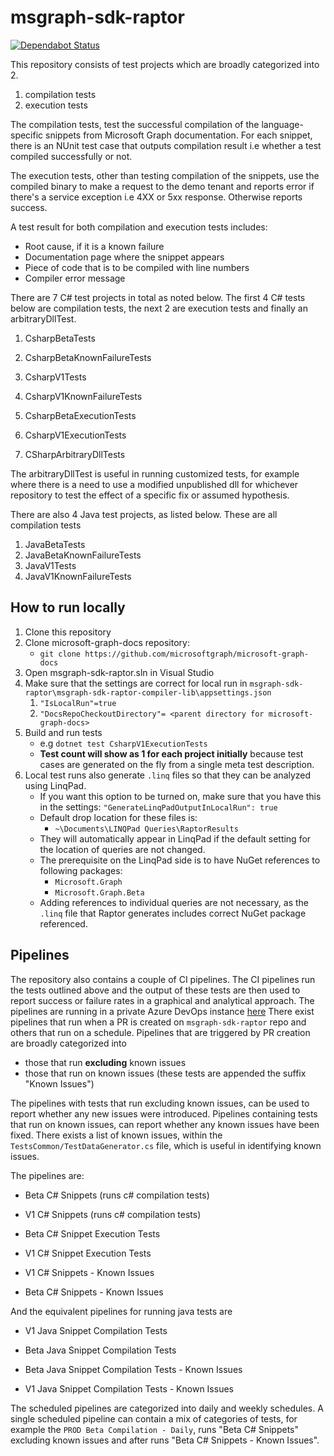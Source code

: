 # msgraph-sdk-raptor

[![Dependabot Status](https://api.dependabot.com/badges/status?host=github&repo=microsoftgraph/msgraph-sdk-raptor)](https://dependabot.com)

This repository consists of test projects which are broadly categorized into 2.

1. compilation tests
2. execution tests

The compilation tests, test the successful compilation of the language-specific snippets from Microsoft Graph documentation. For each snippet, there is an NUnit test case that outputs compilation result i.e whether a test compiled successfully or not. 

The execution tests, other than testing compilation of the snippets, use the compiled binary to make a request to the demo tenant and reports error if there's a service exception i.e 4XX or 5xx response. Otherwise reports success.

A test result for both compilation and execution tests includes:
- Root cause, if it is a known failure
- Documentation page where the snippet appears
- Piece of code that is to be compiled with line numbers
- Compiler error message

There are 7 C# test projects in total as noted below. The first 4 C# tests below are compilation tests, the next 2 are execution tests and finally an arbitraryDllTest.

1. CsharpBetaTests
2. CsharpBetaKnownFailureTests
3. CsharpV1Tests
4. CsharpV1KnownFailureTests

5. CsharpBetaExecutionTests
6. CsharpV1ExecutionTests

7. CSharpArbitraryDllTests

 The arbitraryDllTest is useful in running customized tests, for example where there is a need to use a modified unpublished dll for whichever repository to test the effect of a specific fix or assumed hypothesis.

There are also 4 Java test projects, as listed below. These are all compilation tests

1. JavaBetaTests
2. JavaBetaKnownFailureTests
3. JavaV1Tests
4. JavaV1KnownFailureTests


## How to run locally
1. Clone this repository
2. Clone microsoft-graph-docs repository:
   - `git clone https://github.com/microsoftgraph/microsoft-graph-docs`
3. Open msgraph-sdk-raptor.sln in Visual Studio
4. Make sure that the settings are correct for local run in `msgraph-sdk-raptor\msgraph-sdk-raptor-compiler-lib\appsettings.json`
   1. `"IsLocalRun"=true`
   2. `"DocsRepoCheckoutDirectory"= <parent directory for microsoft-graph-docs>`
5. Build and run tests
   - e.g `dotnet test CsharpV1ExecutionTests`
   - **Test count will show as 1 for each project initially** because test cases are generated on the fly from a single meta test description.
6. Local test runs also generate `.linq` files so that they can be analyzed using LinqPad.
   - If you want this option to be turned on, make sure that you have this in the settings: `"GenerateLinqPadOutputInLocalRun": true`
   - Default drop location for these files is:
     - `~\Documents\LINQPad Queries\RaptorResults`
   - They will automatically appear in LinqPad if the default setting for the location of queries are not changed.
   - The prerequisite on the LinqPad side is to have NuGet references to following packages:
     - `Microsoft.Graph`
     - `Microsoft.Graph.Beta`
   - Adding references to individual queries are not necessary, as the `.linq` file that Raptor generates includes correct NuGet package referenced.


## Pipelines
The repository also contains a couple of CI pipelines. The CI pipelines run the tests outlined above and the output of these tests are then used to report success or failure rates in a graphical and analytical approach.
The pipelines are running in a private Azure DevOps instance [here](https://microsoftgraph.visualstudio.com/Graph%20Developer%20Experiences/_build?view=folders&treeState=XFJhcHRvcg%3D%3D)
There exist pipelines that run when a PR is created on `msgraph-sdk-raptor` repo and others that run on a schedule. Pipelines that are triggered by PR creation are broadly categorized into 
- those that run **excluding** known issues 
- those that run on known issues (these tests are appended the suffix "Known Issues")

The pipelines with tests that run excluding known issues, can be used to report whether any new issues were introduced. Pipelines containing tests that run on known issues, can report whether any known issues have been fixed. There exists a list of known issues, within the `TestsCommon/TestDataGenerator.cs` file, which is useful in identifying known issues. 

The pipelines are:
- Beta C# Snippets  (runs c# compilation tests)
- V1 C# Snippets  (runs c# compilation tests)

- Beta C# Snippet Execution Tests
- V1 C# Snippet Execution Tests

- V1 C# Snippets - Known Issues
- Beta C# Snippets - Known Issues

And the equivalent pipelines for running java tests are
- V1 Java Snippet Compilation Tests
- Beta Java Snippet Compilation Tests

- Beta Java Snippet Compilation Tests - Known Issues
- V1 Java Snippet Compilation Tests - Known Issues

The scheduled pipelines are categorized into daily and weekly schedules. A single scheduled pipeline can contain a mix of categories of tests, for example the `PROD Beta Compilation - Daily`, runs "Beta C# Snippets" excluding known issues and after runs "Beta C# Snippets - Known Issues".
